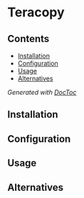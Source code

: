 # Teracopy

## Contents

<!-- START doctoc generated TOC please keep comment here to allow auto update -->
<!-- DON'T EDIT THIS SECTION, INSTEAD RE-RUN doctoc TO UPDATE -->

- [Installation](#installation)
- [Configuration](#configuration)
- [Usage](#usage)
- [Alternatives](#alternatives)

<!-- END doctoc generated TOC please keep comment here to allow auto update -->
*Generated with [DocToc](https://github.com/thlorenz/doctoc)*
## Installation

## Configuration

## Usage


## Alternatives